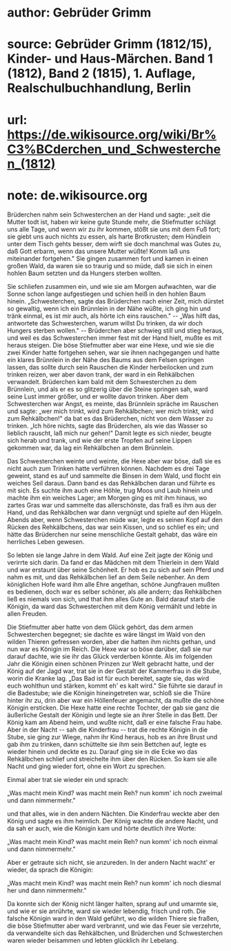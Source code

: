 # author: Gebrüder Grimm
# source: Gebrüder Grimm (1812/15), Kinder- und Haus-Märchen. Band 1 (1812), Band 2 (1815), 1. Auflage, Realschulbuchhandlung, Berlin
# url: https://de.wikisource.org/wiki/Br%C3%BCderchen_und_Schwesterchen_(1812)
# note: de.wikisource.org

Brüderchen nahm sein Schwesterchen an der Hand und sagte: „seit die Mutter todt ist, haben wir keine gute Stunde mehr, die Stiefmutter schlägt uns alle Tage, und wenn wir zu ihr kommen, stößt sie uns mit dem Fuß fort; sie  giebt uns auch nichts zu essen, als harte Brotkrusten; dem Hündlein unter dem Tisch gehts besser, dem wirft sie doch manchmal was Gutes zu, daß Gott erbarm, wenn das unsere Mutter wüßte! Komm laß uns miteinander fortgehen." Sie gingen zusammen fort und kamen in einen großen Wald, da waren sie so traurig und so müde, daß sie sich in einen hohlen Baum setzten und da Hungers sterben wollten. 

Sie schliefen zusammen ein, und wie sie am Morgen aufwachten, war die Sonne schon lange aufgestiegen und schien heiß in den hohlen Baum hinein. „Schwesterchen, sagte das Brüderchen nach einer Zeit, mich dürstet so gewaltig, wenn ich ein Brünnlein in der Nähe wüßte, ich ging hin und tränk einmal, es ist mir auch, als hörte ich eins rauschen." -- „Was hilft das, antwortete das Schwesterchen, warum willst Du trinken, da wir doch Hungers sterben wollen." -- Brüderchen aber schwieg still und stieg heraus, und weil es das Schwesterchen immer fest mit der Hand hielt, mußte es mit heraus steigen. Die böse Stiefmutter aber war eine Hexe, und wie sie die zwei Kinder hatte fortgehen sehen, war sie ihnen nachgegangen und hatte ein klares Brünnlein in der Nähe des Baums aus dem Felsen springen lassen, das sollte durch sein Rauschen die Kinder  herbeilocken und zum trinken reizen, wer aber davon trank, der ward in ein Rehkälbchen verwandelt. Brüderchen kam bald mit dem Schwesterchen zu dem Brünnlein, und als er es so glitzerig über die Steine springen sah, ward seine Lust immer größer, und er wollte davon trinken. Aber dem Schwesterchen war Angst, es meinte, das Brünnlein spräche im Rauschen und sagte: „wer mich trinkt, wird zum Rehkälbchen; wer mich trinkt, wird zum Rehkälbchen!" da bat es das Brüderchen, nicht von dem Wasser zu trinken. „Ich höre nichts, sagte das Brüderchen, als wie das Wasser so lieblich rauscht, laß mich nur gehen!" Damit legte es sich nieder, beugte sich herab und trank, und wie der erste Tropfen auf seine Lippen gekommen war, da lag ein Rehkälbchen an dem Brünnlein. 

Das Schwesterchen weinte und weinte, die Hexe aber war böse, daß sie es nicht auch zum Trinken hatte verführen können. Nachdem es drei Tage geweint, stand es auf und sammelte die Binsen in dem Wald, und flocht ein weiches Seil daraus. Dann band es das Rehkälbchen daran und führte es mit sich. Es suchte ihm auch eine Höhle, trug Moos und Laub hinein und machte ihm ein weiches Lager; am Morgen ging es mit ihm hinaus, wo zartes Gras war und sammelte das allerschönste, das fraß es ihm aus der Hand, und das Rehkälbchen war  dann vergnügt und spielte auf den Hügeln. Abends aber, wenn Schwesterchen müde war, legte es seinen Kopf auf den Rücken des Rehkälbchens, das war sein Kissen, und so schlief es ein; und hätte das Brüderchen nur seine menschliche Gestalt gehabt, das wäre ein herrliches Leben gewesen. 

So lebten sie lange Jahre in dem Wald. Auf eine Zeit jagte der König und verirrte sich darin. Da fand er das Mädchen mit dem Thierlein in dem Wald und war erstaunt über seine Schönheit. Er hob es zu sich auf sein Pferd und nahm es mit, und das Rehkälbchen lief an dem Seile nebenher. An dem königlichen Hofe ward ihm alle Ehre angethan, schöne Jungfrauen mußten es bedienen, doch war es selber schöner, als alle andern; das Rehkälbchen ließ es niemals von sich, und that ihm alles Gute an. Bald darauf starb die Königin, da ward das Schwesterchen mit dem König vermählt und lebte in allen Freuden. 

Die Stiefmutter aber hatte von dem Glück gehört, das dem armen Schwesterchen begegnet; sie dachte es wäre längst im Wald von den wilden Thieren gefressen worden, aber die hatten ihm nichts gethan, und nun war es Königin im Reich. Die Hexe war so böse darüber, daß sie nur darauf dachte, wie sie ihr das Glück verderben könnte. Als im folgenden Jahr die Königin  einen schönen Prinzen zur Welt gebracht hatte, und der König auf der Jagd war, trat sie in der Gestalt der Kammerfrau in die Stube, worin die Kranke lag. „Das Bad ist für euch bereitet, sagte sie, das wird euch wohlthun und stärken, kommt eh' es kalt wird." Sie führte sie darauf in die Badestube; wie die Königin hineingetreten war, schloß sie die Thüre hinter ihr zu, drin aber war ein Höllenfeuer angemacht, da mußte die schöne Königin ersticken. Die Hexe hatte eine rechte Tochter, der gab sie ganz die äußerliche Gestalt der Königin und legte sie an ihrer Stelle in das Bett. Der König kam am Abend heim, und wußte nicht, daß er eine falsche Frau habe. Aber in der Nacht -- sah die Kinderfrau -- trat die rechte Königin in die Stube, sie ging zur Wiege, nahm ihr Kind heraus, hob es an ihre Brust und gab ihm zu trinken, dann schüttelte sie ihm sein Bettchen auf, legte es wieder hinein und deckte es zu. Darauf ging sie in die Ecke wo das Rehkälbchen schlief und streichelte ihm über den Rücken. So kam sie alle Nacht und ging wieder fort, ohne ein Wort zu sprechen. 

Einmal aber trat sie wieder ein und sprach: 

„Was macht mein Kind? was macht mein Reh? nun komm' ich noch zweimal und dann nimmermehr." 

und that alles, wie in den andern Nächten.  Die Kinderfrau weckte aber den König und sagte es ihm heimlich. Der König wachte die andere Nacht, und da sah er auch, wie die Königin kam und hörte deutlich ihre Worte: 

„Was macht mein Kind? was macht mein Reh? nun komm' ich noch einmal und dann nimmermehr." 

Aber er getraute sich nicht, sie anzureden. In der andern Nacht wacht' er wieder, da sprach die Königin: 

„Was macht mein Kind? was macht mein Reh? nun komm' ich noch diesmal her und dann nimmermehr." 

Da konnte sich der König nicht länger halten, sprang auf und umarmte sie, und wie er sie anrührte, ward sie wieder lebendig, frisch und roth. Die falsche Königin ward in den Wald geführt, wo die wilden Thiere sie fraßen, die böse Stiefmutter aber ward verbrannt, und wie das Feuer sie verzehrte, da verwandelte sich das Rehkälbchen, und Brüderchen und Schwesterchen waren wieder beisammen und lebten glücklich ihr Lebelang. 

